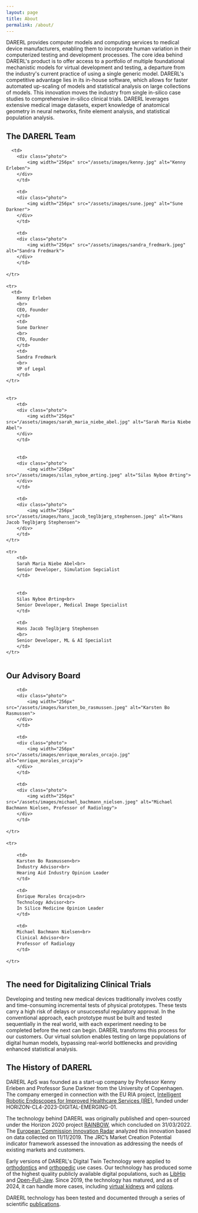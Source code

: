 ```yaml
---
layout: page
title: About
permalink: /about/
---
```


<style>

.photo{
    display: inline-block; /* Ensure the container is sized to its content */
    text-align: center;
    background-color: white;
    box-shadow: 0 2px 4px rgba(0, 0, 0, 0.1), 0 4px 10px rgba(0, 0, 0, 0.2);
    border: 1px solid #ddd;
    border-radius: 15px;
    padding: 10px; /* Adjusted padding for tighter spacing */
    margin: 10px; /* Added margin for spacing between containers */
}

.photo img {
    width: 128px; /* Set width */
    height: 128px; /* Set height, should be equal to width to make it a circle */
    border-radius: 50%;
    object-fit: cover; /* Ensures the image fits within the dimensions */
}

.photo-table {
    border: hidden !important; /* Remove borders with !important */
    border-collapse: collapse !important; /* Collapse table borders */
    text-align: center;
}

.photo-table td
{
    border: hidden !important; /* Remove borders with !important */
    border-collapse: collapse !important; /* Collapse table borders */
    background-color: #ffffff !important; /* Remove background color */
}

</style>

DARERL provides computer models and computing services to medical device manufacturers, enabling them to incorporate
human variation in their computerized testing and development processes. The core idea behind DARERL's product is to
offer access to a portfolio of multiple foundational mechanistic models for virtual development and testing, a departure
from the industry's current practice of using a single generic model. DARERL's competitive advantage lies in its in-house
software, which allows for faster automated up-scaling of models and statistical analysis on large collections of models.
This innovation moves the industry from single in-silico case studies to comprehensive in-silico clinical trials.
DARERL leverages extensive medical image datasets, expert knowledge of anatomical geometry in neural networks,
finite element analysis, and statistical population analysis.


<h2>The DARERL Team</h2>


<table class="photo-table">
  <tbody>
    <tr>
      
      <td>
        <div class="photo">
            <img width="256px" src="/assets/images/kenny.jpg" alt="Kenny Erleben">
        </div> 
        </td>

        <td>
        <div class="photo">
            <img width="256px" src="/assets/images/sune.jpeg" alt="Sune Darkner">
        </div>
        </td>

        <td>
        <div class="photo">
            <img width="256px" src="/assets/images/sandra_fredmark.jpeg" alt="Sandra Fredmark">
        </div> 
        </td>

    </tr>

    <tr> 
      <td>
        Kenny Erleben
        <br>
        CEO, Founder
        </td>
        <td>
        Sune Darkner
        <br>
        CTO, Founder
        </td>
        <td>
        Sandra Fredmark
        <br>
        VP of Legal
        </td>
    </tr>


    <tr>
        <td>
        <div class="photo">
            <img width="256px" src="/assets/images/sarah_maria_niebe_abel.jpg" alt="Sarah Maria Niebe Abel">
        </div>
        </td>


        <td>
        <div class="photo">
            <img width="256px" src="/assets/images/silas_nyboe_ørting.jpeg" alt="Silas Nyboe Ørting">
        </div>
        </td>

        <td>
        <div class="photo">
            <img width="256px" src="/assets/images/hans_jacob_teglbjærg_stephensen.jpeg" alt="Hans Jacob Teglbjærg Stephensen">
        </div>
        </td>
    </tr>

    <tr>
        <td>
        Sarah Maria Niebe Abel<br>
        Senior Developer, Simulation Sepcialist
        </td>


        <td>
        Silas Nyboe Ørting<br>
        Senior Developer, Medical Image Specialist
        </td>

        <td>
        Hans Jacob Teglbjærg Stephensen
        <br>
        Senior Developer, ML & AI Specialist 
        </td>
    </tr>

  </tbody>
</table>



<h2>Our Advisory Board</h2>

<table class="photo-table">
  <tbody>
    <tr>

        <td>
        <div class="photo">
            <img width="256px" src="/assets/images/karsten_bo_rasmussen.jpeg" alt="Karsten Bo Rasmussen">
        </div> 
        </td>
        
        <td>
        <div class="photo">
            <img width="256px" src="/assets/images/enrique_morales_orcajo.jpg" alt="enrique_morales_orcajo">
        </div>
        </td>

        <td>
        <div class="photo">
            <img width="256px" src="/assets/images/michael_bachmann_nielsen.jpeg" alt="Michael Bachmann Nielsen, Professor of Radiology">
        </div>
        </td>

    </tr>

    <tr>

        <td>
        Karsten Bo Rasmussen<br>
        Industry Advisor<br>
        Hearing Aid Industry Opinion Leader
        </td>
        
        <td>
        Enrique Morales Orcajo<br>
        Technology Advisor<br>
        In Silico Medicine Opinion Leader
        </td>

        <td>
        Michael Bachmann Nielsen<br>
        Clinical Advisor<br>
        Professor of Radiology
        </td>

    </tr>

</tbody>
</table>

<h2>The need for Digitalizing Clinical Trials</h2>

Developing and testing new medical devices traditionally involves costly and time-consuming incremental tests of
physical prototypes. These tests carry a high risk of delays or unsuccessful regulatory approval. In
the conventional approach, each prototype must be built and tested sequentially in the real world, with each
experiment needing to be completed before the next can begin. DARERL transforms this process for our customers. Our
virtual solution enables testing on large populations of digital human models, bypassing real-world bottlenecks
and providing enhanced statistical analysis.

<h2>The History of DARERL</h2>

DARERL ApS was founded as a start-up company by Professor Kenny Erleben and Professor Sune Darkner from the University of Copenhagen.
The company emerged in connection with the EU RIA project, [Intelligent Robotic Endoscopes for Improved Healthcare Services (IRE)](https://ec.europa.eu/info/funding-tenders/opportunities/portal/screen/how-to-participate/org-details/999999999/project/101135082/program/43108390/details), funded under HORIZON-CL4-2023-DIGITAL-EMERGING-01.

The technology behind DARERL was originally published
and open-sourced under the Horizon 2020 project [RAINBOW](https://rainbow.ku.dk/),
which concluded on 31/03/2022.
The [European Commission Innovation Radar](https://innovation-radar.ec.europa.eu/innovation/35799) analyzed this innovation based on data
collected on 11/11/2019.
The JRC’s Market Creation Potential indicator framework assessed the innovation
as addressing the needs of existing markets and customers.

Early versions of DARERL's Digital Twin Technology were applied to [orthodontics](https://di.ku.dk/english/news/2024/straightening-teeth-ai-can-help/) and [orthopedic](https://di.ku.dk/english/news/2022/diku-creates-digital-twins-of-the-future/) use cases.
Our technology has produced some of the highest quality publicly available digital populations, such as [LibHip](https://github.com/diku-dk/libhip) and [Open-Full-Jaw](https://github.com/diku-dk/Open-Full-Jaw). 
Since 2019, the technology has matured, and as of 2024, it can handle more cases, including [virtual kidneys](https://github.com/diku-dk/RenalVesselSeg) and [colons](https://ire4health.eu).


DARERL technology has been tested and documented through a series of scientific [publications](pubs.md).
